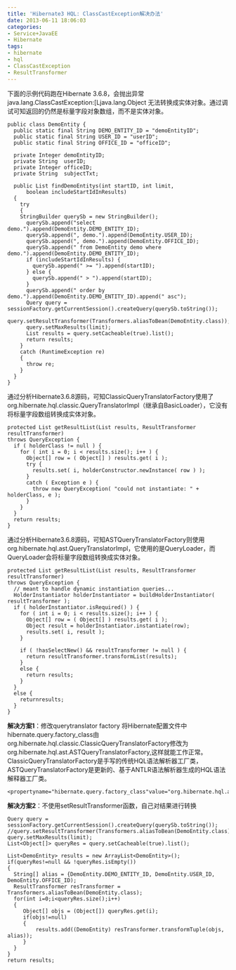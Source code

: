 ```yaml
---
title: 'Hibernate3 HQL: ClassCastException解决办法'
date: 2013-06-11 18:06:03
categories: 
- Service+JavaEE
- Hibernate
tags: 
- hibernate
- hql
- ClassCastException
- ResultTransformer
---
```

下面的示例代码跑在Hibernate 3.6.8，会抛出异常java.lang.ClassCastException:[Ljava.lang.Object 无法转换成实体对象。通过调试可知返回的仍然是标量字段对象数组，而不是实体对象。
```
public class DemoEntity {
  public static final String DEMO_ENTITY_ID = "demoEntityID";
  public static final String USER_ID = "userID";
  public static final String OFFICE_ID = "officeID";
  
  private Integer demoEntityID;
  private String  userID;
  private Integer officeID;
  private String  subjectTxt;
  
  public List findDemoEntitys(int startID, int limit,
      boolean includeStartIdInResults)
  {
    try
    {
    StringBuilder querySb = new StringBuilder();
      querySb.append("select demo.").append(DemoEntity.DEMO_ENTITY_ID);     
      querySb.append(", demo.").append(DemoEntity.USER_ID);
      querySb.append(", demo.").append(DemoEntity.OFFICE_ID);
      querySb.append(" from DemoEntity demo where demo.").append(DemoEntity.DEMO_ENTITY_ID);
      if (includeStartIdInResults) {
        querySb.append(" >= ").append(startID);
      } else {
        querySb.append(" > ").append(startID);
      }
      querySb.append(" order by demo.").append(DemoEntity.DEMO_ENTITY_ID).append(" asc");
      Query query = sessionFactory.getCurrentSession().createQuery(querySb.toString());
      query.setResultTransformer(Transformers.aliasToBean(DemoEntity.class));
      query.setMaxResults(limit);
      List results = query.setCacheable(true).list();
      return results;
    }
    catch (RuntimeException re)
    {
      throw re;
    }
  }
}
```

通过分析Hibernate3.6.8源码，可知ClassicQueryTranslatorFactory使用了org.hibernate.hql.classic.QueryTranslatorImpl（继承自BasicLoader），它没有将标量字段数组转换成实体对象。
```
protected List getResultList(List results, ResultTransformer resultTransformer) 
throws QueryException {
  if ( holderClass != null ) {
    for ( int i = 0; i < results.size(); i++ ) {
      Object[] row = ( Object[] ) results.get( i );
      try {
        results.set( i, holderConstructor.newInstance( row ) );
      }
      catch ( Exception e ) {
        throw new QueryException( "could not instantiate: " + holderClass, e );
      }
    }
  }
  return results;
}
```

通过分析Hibernate3.6.8源码，可知ASTQueryTranslatorFactory则使用org.hibernate.hql.ast.QueryTranslatorImpl，它使用的是QueryLoader，而QueryLoader会将标量字段数组转换成实体对象。
```
protected List getResultList(List results, ResultTransformer resultTransformer) 
throws QueryException {
  // meant to handle dynamic instantiation queries...
  HolderInstantiator holderInstantiator = buildHolderInstantiator( resultTransformer );
  if ( holderInstantiator.isRequired() ) {
    for ( int i = 0; i < results.size(); i++ ) {
      Object[] row = ( Object[] ) results.get( i );
      Object result = holderInstantiator.instantiate(row);
      results.set( i, result );
    }

    if ( !hasSelectNew() && resultTransformer != null ) {
      return resultTransformer.transformList(results);
    }
    else {
      return results;
    }
  }
  else {
    returnresults;
  }
}
```

**解决方案1**：修改querytranslator factory
将Hibernate配置文件中hibernate.query.factory_class由org.hibernate.hql.classic.ClassicQueryTranslatorFactory修改为org.hibernate.hql.ast.ASTQueryTranslatorFactory,这样就能工作正常。
ClassicQueryTranslatorFactory是手写的传统HQL语法解析器工厂类，ASTQueryTranslatorFactory是更新的、基于ANTLR语法解析器生成的HQL语法解释器工厂类。
```
<propertyname="hibernate.query.factory_class"value="org.hibernate.hql.ast.ASTQueryTranslatorFactory"/>
```

**解决方案2**：不使用setResultTransformer函数，自己对结果进行转换
```
Query query = sessionFactory.getCurrentSession().createQuery(querySb.toString());
//query.setResultTransformer(Transformers.aliasToBean(DemoEntity.class));
query.setMaxResults(limit);
List<Object[]> queryRes = query.setCacheable(true).list();

List<DemoEntity> results = new ArrayList<DemoEntity>();        
if(queryRes!=null && !queryRes.isEmpty())
{
  String[] alias = {DemoEntity.DEMO_ENTITY_ID, DemoEntity.USER_ID, DemoEntity.OFFICE_ID);
  ResultTransformer resTransformer = Transformers.aliasToBean(DemoEntity.class);
  for(int i=0;i<queryRes.size();i++)
  {
     Object[] objs = (Object[]) queryRes.get(i);
     if(objs!=null)
     {
         results.add((DemoEntity) resTransformer.transformTuple(objs, alias));
     }
  }
}
return results;
```